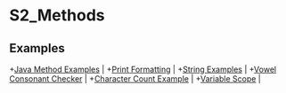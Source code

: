 # S2_Methods

## Examples
+[Java Method Examples](JavaMethodExamples.java) |  +[Print Formatting](PrintFormatting.java) | +[String Examples](StringExamples.java) |   +[Vowel Consonant Checker](VowelConsonantChecker.java) | +[Character Count Example](CharacterCount.java) |  +[Variable Scope](Main.java)  | 
